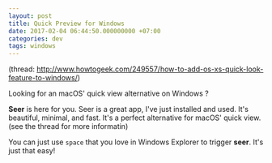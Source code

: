 ```yaml
---
layout: post
title: Quick Preview for Windows
date: 2017-02-04 06:44:50.000000000 +07:00
categories: dev
tags: windows
---
```

(thread: http://www.howtogeek.com/249557/how-to-add-os-xs-quick-look-feature-to-windows/)

Looking for an macOS' quick view alternative on Windows ? 

**Seer** is here for you. Seer is a great app, I've just installed and used. It's beautiful, minimal, and fast. It's a perfect alternative for macOS' quick view. (see the thread for more informatin)

You can just use `space` that you love in Windows Explorer to trigger **seer**. It's just that easy!
